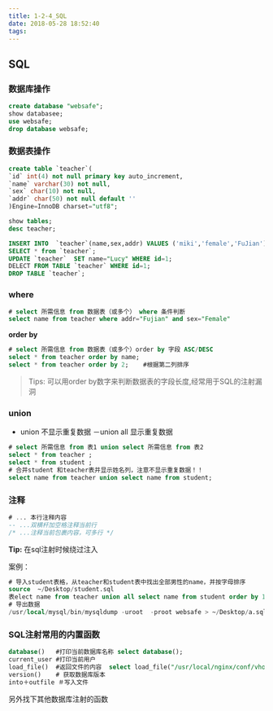 ```yaml
---
title: 1-2-4_SQL
date: 2018-05-28 18:52:40
tags:
---
```


## SQL

### 数据库操作
```sql
create database "websafe";
show databasee;
use websafe;
drop database websafe;
```

### 数据表操作

```sql
create table `teacher`(
`id` int(4) not null primary key auto_increment,
`name` varchar(30) not null,
`sex` char(10) not null,
`addr` char(50) not null default ''
)Engine=InnoDB charset="utf8";

show tables;
desc teacher;

INSERT INTO  `teacher`(name,sex,addr) VALUES ('miki','female','FuJian'),('Json','Male','Guangzhou');
SELECT * from `teacher`;
UPDATE `teacher`  SET name="Lucy" WHERE id=1;
DELECT FROM TABLE `teacher` WHERE id=1;
DROP TABLE `teacher`;
```

### **where**

```sql
# select 所需信息 from 数据表（或多个） where 条件判断
select name from teacher where addr="Fujian" and sex="Female"
```

**order by**
```sql
# select 所需信息 from 数据表（或多个）order by 字段 ASC/DESC 
select * from teacher order by name;
select * from teacher order by 2;    #根据第二列排序
```
> Tips: 可以用order by数字来判断数据表的字段长度,经常用于SQL的注射漏洞


### **union**
- union 不显示重复数据
－union all  显示重复数据
```sql
# select 所需信息 from 表1 union select 所需信息 from 表2
select * from teacher ;
select * from student ;
# 合并student 和teacher表并显示姓名列，注意不显示重复数据！！
select name from teacher union select name from student;
```

### **注释**

```sql
# ... 本行注释内容
-- ...双横杆加空格注释当前行
/* ...注释当前包裹内容，可多行 */ 
```
**Tip:** 在sql注射时候绕过注入


案例：

```sql
# 导入student表格，从teacher和student表中找出全部男性的name，并按字母排序
source  ~/Desktop/student.sql
表elect name from teacher union all select name from student order by 1;
# 导出数据
/usr/local/mysql/bin/mysqldump -uroot  -proot websafe > ~/Desktop/a.sql
```

### SQL注射常用的内置函数

```sql
database()   #打印当前数据库名称 select database();
current_user #打印当前用户
load_file()  #返回文件的内容  select load_file("/usr/local/nginx/conf/vhost/abc.conf");
version()    # 获取数据库版本
into＋outfile ＃写入文件
```

另外找下其他数据库注射的函数
